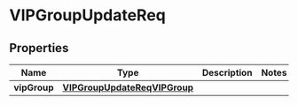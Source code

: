 # VIPGroupUpdateReq

## Properties
Name | Type | Description | Notes
------------ | ------------- | ------------- | -------------
**vipGroup** | [**VIPGroupUpdateReqVIPGroup**](VIPGroupUpdateReqVIPGroup.md) |  | 
